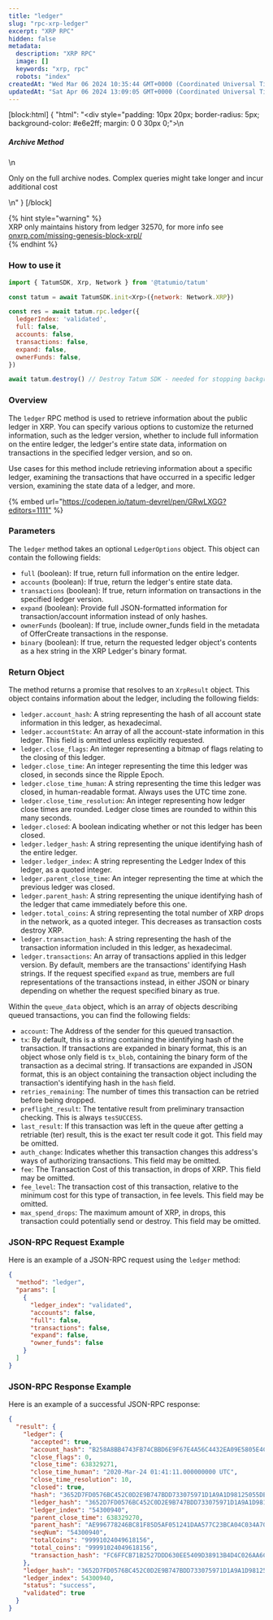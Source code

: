 ```yaml
---
title: "ledger"
slug: "rpc-xrp-ledger"
excerpt: "XRP RPC"
hidden: false
metadata: 
  description: "XRP RPC"
  image: []
  keywords: "xrp, rpc"
  robots: "index"
createdAt: "Wed Mar 06 2024 10:35:44 GMT+0000 (Coordinated Universal Time)"
updatedAt: "Sat Apr 06 2024 13:09:05 GMT+0000 (Coordinated Universal Time)"
---
```

[block:html]
{
  "html": "<div style=\"padding: 10px 20px; border-radius: 5px; background-color: #e6e2ff; margin: 0 0 30px 0;\">\n  <h5>Archive Method</h5>\n  <p>Only on the full archive nodes. Complex queries might take longer and incur additional cost</p>\n</div>"
}
[/block]


{% hint style="warning" %}  
XRP only maintains history from ledger 32570, for more info see [onxrp.com/missing-genesis-block-xrpl/](https://onxrp.com/missing-genesis-block-xrpl/)  
{% endhint %}

### How to use it

```javascript
import { TatumSDK, Xrp, Network } from '@tatumio/tatum'

const tatum = await TatumSDK.init<Xrp>({network: Network.XRP})

const res = await tatum.rpc.ledger({
  ledgerIndex: 'validated',
  full: false,
  accounts: false,
  transactions: false,
  expand: false,
  ownerFunds: false,
})

await tatum.destroy() // Destroy Tatum SDK - needed for stopping background jobs
```

### Overview

The `ledger` RPC method is used to retrieve information about the public ledger in XRP. You can specify various options to customize the returned information, such as the ledger version, whether to include full information on the entire ledger, the ledger's entire state data, information on transactions in the specified ledger version, and so on.

Use cases for this method include retrieving information about a specific ledger, examining the transactions that have occurred in a specific ledger version, examining the state data of a ledger, and more.

{% embed url="<https://codepen.io/tatum-devrel/pen/GRwLXGG?editors=1111"> %}

### Parameters

The `ledger` method takes an optional `LedgerOptions` object. This object can contain the following fields:

- `full` (boolean): If true, return full information on the entire ledger.
- `accounts` (boolean): If true, return the ledger's entire state data.
- `transactions` (boolean): If true, return information on transactions in the specified ledger version.
- `expand` (boolean): Provide full JSON-formatted information for transaction/account information instead of only hashes.
- `ownerFunds` (boolean): If true, include owner\_funds field in the metadata of OfferCreate transactions in the response.
- `binary` (boolean): If true, return the requested ledger object's contents as a hex string in the XRP Ledger's binary format.

### Return Object

The method returns a promise that resolves to an `XrpResult` object. This object contains information about the ledger, including the following fields:

- `ledger.account_hash`: A string representing the hash of all account state information in this ledger, as hexadecimal.
- `ledger.accountState`: An array of all the account-state information in this ledger. This field is omitted unless explicitly requested.
- `ledger.close_flags`: An integer representing a bitmap of flags relating to the closing of this ledger.
- `ledger.close_time`: An integer representing the time this ledger was closed, in seconds since the Ripple Epoch.
- `ledger.close_time_human`: A string representing the time this ledger was closed, in human-readable format. Always uses the UTC time zone.
- `ledger.close_time_resolution`: An integer representing how ledger close times are rounded. Ledger close times are rounded to within this many seconds.
- `ledger.closed`: A boolean indicating whether or not this ledger has been closed.
- `ledger.ledger_hash`: A string representing the unique identifying hash of the entire ledger.
- `ledger.ledger_index`: A string representing the Ledger Index of this ledger, as a quoted integer.
- `ledger.parent_close_time`: An integer representing the time at which the previous ledger was closed.
- `ledger.parent_hash`: A string representing the unique identifying hash of the ledger that came immediately before this one.
- `ledger.total_coins`: A string representing the total number of XRP drops in the network, as a quoted integer. This decreases as transaction costs destroy XRP.
- `ledger.transaction_hash`: A string representing the hash of the transaction information included in this ledger, as hexadecimal.
- `ledger.transactions`: An array of transactions applied in this ledger version. By default, members are the transactions' identifying Hash strings. If the request specified `expand` as true, members are full representations of the transactions instead, in either JSON or binary depending on whether the request specified binary as true.

Within the `queue_data` object, which is an array of objects describing queued transactions, you can find the following fields:

- `account`: The Address of the sender for this queued transaction.
- `tx`: By default, this is a string containing the identifying hash of the transaction. If transactions are expanded in binary format, this is an object whose only field is `tx_blob`, containing the binary form of the transaction as a decimal string. If transactions are expanded in JSON format, this is an object containing the transaction object including the transaction's identifying hash in the `hash` field.
- `retries_remaining`: The number of times this transaction can be retried before being dropped.
- `preflight_result`: The tentative result from preliminary transaction checking. This is always `tesSUCCESS`.
- `last_result`: If this transaction was left in the queue after getting a retriable (ter) result, this is the exact ter result code it got. This field may be omitted.
- `auth_change`: Indicates whether this transaction changes this address's ways of authorizing transactions. This field may be omitted.
- `fee`: The Transaction Cost of this transaction, in drops of XRP. This field may be omitted.
- `fee_level`: The transaction cost of this transaction, relative to the minimum cost for this type of transaction, in fee levels. This field may be omitted.
- `max_spend_drops`: The maximum amount of XRP, in drops, this transaction could potentially send or destroy. This field may be omitted.

### JSON-RPC Request Example

Here is an example of a JSON-RPC request using the `ledger` method:

```json
{
  "method": "ledger",
  "params": [
    {
      "ledger_index": "validated",
      "accounts": false,
      "full": false,
      "transactions": false,
      "expand": false,
      "owner_funds": false
    }
  ]
}
```

### JSON-RPC Response Example

Here is an example of a successful JSON-RPC response:

```json
{
  "result": {
    "ledger": {
      "accepted": true,
      "account_hash": "B258A8BB4743FB74CBBD6E9F67E4A56C4432EA09E5805E4CC2DA26F2DBE8F3D1",
      "close_flags": 0,
      "close_time": 638329271,
      "close_time_human": "2020-Mar-24 01:41:11.000000000 UTC",
      "close_time_resolution": 10,
      "closed": true,
      "hash": "3652D7FD0576BC452C0D2E9B747BDD733075971D1A9A1D98125055DEF428721A",
      "ledger_hash": "3652D7FD0576BC452C0D2E9B747BDD733075971D1A9A1D98125055DEF428721A",
      "ledger_index": "54300940",
      "parent_close_time": 638329270,
      "parent_hash": "AE996778246BC81F85D5AF051241DAA577C23BCA04C034A7074F93700194520D",
      "seqNum": "54300940",
      "totalCoins": "99991024049618156",
      "total_coins": "99991024049618156",
      "transaction_hash": "FC6FFCB71B2527DDD630EE5409D38913B4D4C026AA6C3B14A3E9D4ED45CFE30D"
    },
    "ledger_hash": "3652D7FD0576BC452C0D2E9B747BDD733075971D1A9A1D98125055DEF428721A",
    "ledger_index": 54300940,
    "status": "success",
    "validated": true
  }
}
```
